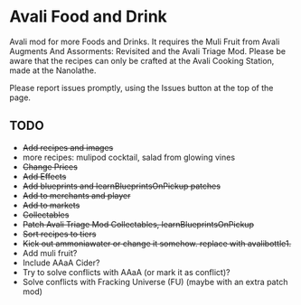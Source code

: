 # Avali Food and Drink
Avali mod for more Foods and Drinks. It requires the Muli Fruit from Avali Augments And Assorments: Revisited and the Avali Triage Mod. Please be aware that the recipes can only be crafted at the Avali Cooking Station, made at the Nanolathe.

Please report issues promptly, using the Issues button at the top of the page. 

## TODO
* ~~Add recipes and images~~
* more recipes: mulipod cocktail, salad from glowing vines
* ~~Change Prices~~
* ~~Add Effects~~
* ~~Add blueprints and learnBlueprintsOnPickup patches~~
* ~~Add to merchants and player~~
* ~~Add to markets~~
* ~~Collectables~~
* ~~Patch Avali Triage Mod Collectables, learnBlueprintsOnPickup~~
* ~~Sort recipes to tiers~~
* ~~Kick out ammoniawater or change it somehow. replace with avalibottle1.~~
* Add muli fruit?
* Include AAaA Cider?
* Try to solve conflicts with AAaA (or mark it as conflict)?
* Solve conflicts with Fracking Universe (FU) (maybe with an extra patch mod)
